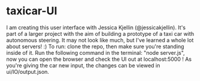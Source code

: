 # taxicar-UI
I am creating this user interface with Jessica Kjellin (@jessicakjellin). It's part of a larger project with the aim of building a prototype of a taxi car with autonomous steering. It may not look like much, but I've learned a whole lot about servers! :)
To run: clone the repo, then make sure you're standing inside of it. Run the following command in the terminal: "node server.js", now you can open the browser and check the UI out at localhost:5000 ! As you're giving the car new input, the changes can be viewed in ui/IO/output.json.
